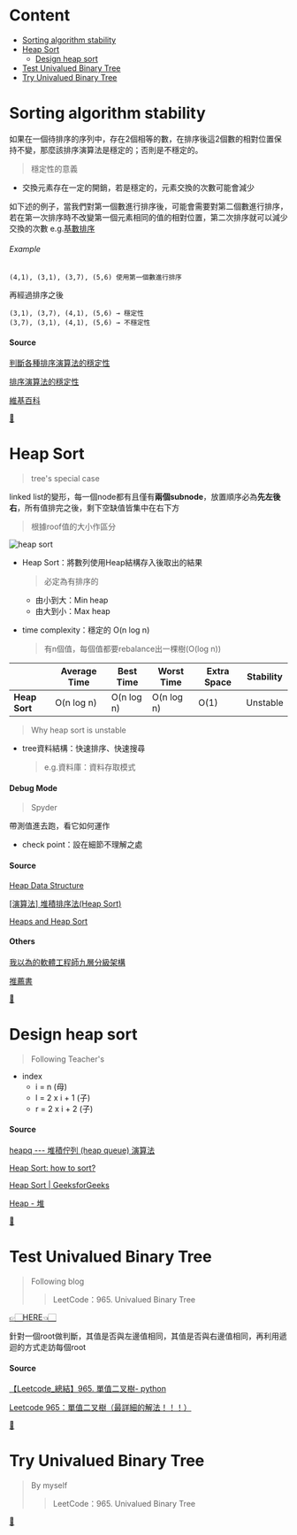 # Content
 - [Sorting algorithm stability](https://github.com/vanikk06/Data-structures-and-Algorithms/tree/master/week_6#sorting-algorithm-stability)
 - [Heap Sort](https://github.com/vanikk06/Data-structures-and-Algorithms/tree/master/week_6#heap-sort)
    - [Design heap sort](https://github.com/vanikk06/Data-structures-and-Algorithms/tree/master/week_6#design-heap-sort)
 - [Test Univalued Binary Tree](https://github.com/vanikk06/Data-structures-and-Algorithms/tree/master/week_6#test-univalued-binary-tree)
 - [Try Univalued Binary Tree](https://github.com/vanikk06/Data-structures-and-Algorithms/tree/master/week_6#try-univalued-binary-tree)

# Sorting algorithm stability
如果在一個待排序的序列中，存在2個相等的數，在排序後這2個數的相對位置保持不變，那麼該排序演算法是穩定的；否則是不穩定的。

> 穩定性的意義
  - 交換元素存在一定的開銷，若是穩定的，元素交換的次數可能會減少

如下述的例子，當我們對第一個數進行排序後，可能會需要對第二個數進行排序，若在第一次排序時不改變第一個元素相同的值的相對位置，第二次排序就可以減少交換的次數  e.g.[基數排序](https://www.cnblogs.com/sun/archive/2008/06/26/1230095.html)

###### Example
```
(4,1), (3,1), (3,7), (5,6) 使用第一個數進行排序
```
再經過排序之後
```
(3,1), (3,7), (4,1), (5,6) → 穩定性
(3,7), (3,1), (4,1), (5,6) → 不穩定性
```



#### Source
[判斷各種排序演算法的穩定性](https://codertw.com/%E7%A8%8B%E5%BC%8F%E8%AA%9E%E8%A8%80/548443/)

[排序演算法的穩定性](https://codertw.com/%E7%A8%8B%E5%BC%8F%E8%AA%9E%E8%A8%80/92550/)

[維基百科](https://zh.wikipedia.org/wiki/%E6%8E%92%E5%BA%8F%E7%AE%97%E6%B3%95#%E7%A9%A9%E5%AE%9A%E6%80%A7)

[🍕](https://github.com/vanikk06/Data-structures-and-Algorithms/tree/master/week_6#content)

#  Heap Sort
> tree's special case

linked list的變形，每一個node都有且僅有**兩個subnode**，放置順序必為**先左後右**，所有值排完之後，剩下空缺值皆集中在右下方

  > 根據roof值的大小作區分
  
  ![heap sort](https://github.com/vanikk06/Data-structures-and-Algorithms/blob/master/week_6/image/1571665085656.jpg)

- Heap Sort：將數列使用Heap結構存入後取出的結果
    > 必定為有排序的
     - 由小到大：Min heap
    - 由大到小：Max heap

- time complexity：穩定的 O(n log n)
   > 有n個值，每個值都要rebalance出一棵樹(O(log n))
   
| | Average Time | Best Time | Worst Time | Extra Space | Stability |
| --- | --- | --- | --- | --- | --- |
|**Heap Sort**| O(n log n) | O(n log n) | O(n log n) | O(1) | Unstable |
> Why heap sort is unstable

- tree資料結構：快速排序、快速搜尋
  > e.g.資料庫：資料存取模式


#### Debug Mode
> Spyder

帶測值進去跑，看它如何運作
- check point：設在細節不理解之處

#### Source
[Heap Data Structure](https://www.geeksforgeeks.org/heap-data-structure/)

[[演算法] 堆積排序法(Heap Sort)](http://notepad.yehyeh.net/Content/Algorithm/Sort/Heap/Heap.php)

[Heaps and Heap Sort](https://www.youtube.com/watch?v=H5kAcmGOn4Q)

#### Others
[我以為的軟體工程師九層分級架構](https://ascii-iicsa.blogspot.com/2010/11/blog-post.html)

[推薦書](https://www.books.com.tw/products/0010771263)

[🍔](https://github.com/vanikk06/Data-structures-and-Algorithms/tree/master/week_6#content)

# Design heap sort
> Following Teacher's


- index
  - i = n         (母)
  - l = 2 x i + 1 (子)
  - r = 2 x i + 2 (子)

#### Source
[heapq --- 堆積佇列 (heap queue) 演算法](https://docs.python.org/zh-tw/3/library/heapq.html)

[Heap Sort: how to sort?](https://stackoverflow.com/questions/13979714/heap-sort-how-to-sort)

[Heap Sort | GeeksforGeeks](https://www.youtube.com/watch?v=MtQL_ll5KhQ)

[Heap - 堆](https://algorithm.yuanbin.me/zh-tw/basics_data_structure/heap.html)

[🍟](https://github.com/vanikk06/Data-structures-and-Algorithms/tree/master/week_6#content)

# Test Univalued Binary Tree
> Following blog
>> LeetCode：965. Univalued Binary Tree

[👉🏻HERE👈🏻](https://github.com/vanikk06/Data-structures-and-Algorithms/blob/master/week_6/Test%20Univalued%20binary%20tree.py)

針對一個root做判斷，其值是否與左邊值相同，其值是否與右邊值相同，再利用遞迴的方式走訪每個root

#### Source
[【Leetcode_總結】965. 單值二叉樹- python](https://blog.csdn.net/maka_uir/article/details/86021792)

[Leetcode 965：單值二叉樹（最詳細的解法！！！）](https://blog.csdn.net/qq_17550379/article/details/85539683)

[🌭](https://github.com/vanikk06/Data-structures-and-Algorithms/tree/master/week_6#content)

# Try Univalued Binary Tree
> By myself
>> LeetCode：965. Univalued Binary Tree


[🍿](https://github.com/vanikk06/Data-structures-and-Algorithms/tree/master/week_6#content)
